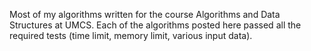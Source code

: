 Most of my algorithms written for the course Algorithms and Data Structures at UMCS. Each of the algorithms posted here passed all the required tests (time limit, memory limit, various input data). 
